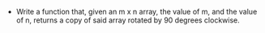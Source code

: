 * Write a function that, given an m x n array, the value of m, and the value of
  n, returns a copy of said array rotated by 90 degrees clockwise.

